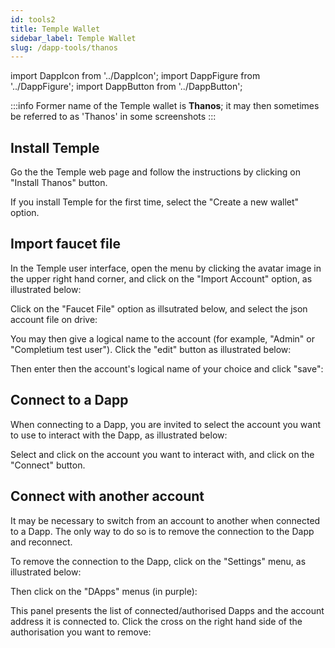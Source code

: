 ```yaml
---
id: tools2
title: Temple Wallet
sidebar_label: Temple Wallet
slug: /dapp-tools/thanos
---
```


import DappIcon from '../DappIcon';
import DappFigure from '../DappFigure';
import DappButton from '../DappButton';

<DappFigure img='thanos-site.png' width='100%'/>

:::info
Former name of the Temple wallet is <b>Thanos</b>; it may then sometimes be referred to as 'Thanos' in some screenshots
:::

## Install Temple

Go the the Temple web page and follow the instructions by clicking on "Install Thanos" button.

<DappButton url="https://templewallet.com/" txt="go to Temple page"/>

If you install Temple for the first time, select the "Create a new wallet" option.

## Import faucet file

In the Temple user interface, open the menu by clicking the avatar image in the upper right hand corner, and click on the "Import Account" option, as illustrated below:

<DappFigure img='thanos-import1.png' width='80%'/>

Click on the "Faucet File" option as illsutrated below, and select the json account file on drive:

<DappFigure img='thanos-import2.png' width='80%'/>

You may then give a logical name to the account (for example, "Admin" or "Completium test user"). Click the "edit" button as illustrated below:

<DappFigure img='thanos-rename1.png' width='60%'/>

Then enter then the account's logical name of your choice and click "save":

<DappFigure img='thanos-rename2.png' width='60%'/>

## Connect to a Dapp

When connecting to a Dapp, you are invited to select the account you want to use to interact with the Dapp, as illustrated below:

<DappFigure img='thanos-select.png' width='50%'/>

Select and click on the account you want to interact with, and click on the "Connect" button.

## Connect with another account

It may be necessary to switch from an account to another when connected to a Dapp. The only way to do so is to remove the connection to the Dapp and reconnect.

To remove the connection to the Dapp, click on the "Settings" menu, as illustrated below:

<DappFigure img='thanos-switch1.png' width='60%'/>

Then click on the "DApps" menus (in purple):

<DappFigure img='thanos-switch2.png' width='60%'/>

This panel presents the list of connected/authorised Dapps and the account address it is connected to.
Click the cross on the right hand side of the authorisation you want to remove:

<DappFigure img='thanos-switch3.png' width='60%'/>
